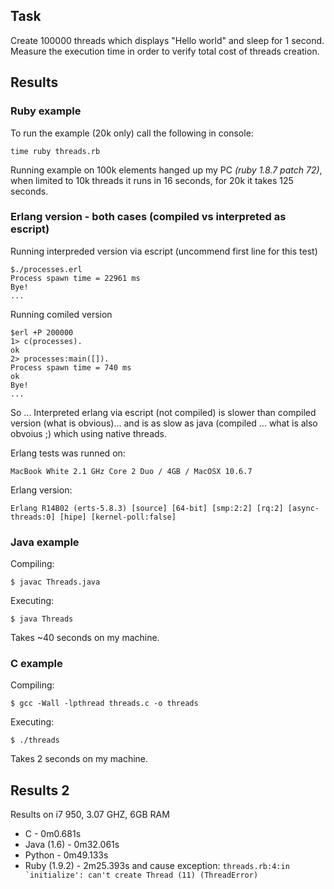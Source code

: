 ## Task

Create 100000 threads which displays "Hello world" and sleep for 1
second. Measure the execution time in order to verify total cost of
threads creation.

## Results

### Ruby example
To run the example (20k only) call the following in console:

    time ruby threads.rb

Running example on 100k elements hanged up my PC _(ruby 1.8.7 patch 72)_, when limited to 10k threads it runs in 16 seconds, for 20k it takes 125 seconds.

### Erlang version - both cases (compiled vs interpreted as escript)

Running interpreded version via escript (uncommend first line for this test)

    $./processes.erl
    Process spawn time = 22961 ms
    Bye!
    ...

Running comiled version

    $erl +P 200000
    1> c(processes).
    ok
    2> processes:main([]).
    Process spawn time = 740 ms
    ok
    Bye!
    ...

So ... Interpreted erlang via escript (not compiled) is slower than compiled version (what is obvious)... and is as slow as java (compiled ... what is also obvoius ;) which using native threads.

Erlang tests was runned on:

    MacBook White 2.1 GHz Core 2 Duo / 4GB / MacOSX 10.6.7

Erlang version:

    Erlang R14B02 (erts-5.8.3) [source] [64-bit] [smp:2:2] [rq:2] [async-threads:0] [hipe] [kernel-poll:false]

### Java example

Compiling:

    $ javac Threads.java

Executing:

    $ java Threads

Takes ~40 seconds on my machine.

### C example

Compiling:

    $ gcc -Wall -lpthread threads.c -o threads

Executing:

    $ ./threads

Takes 2 seconds on my machine.

## Results 2

Results on i7 950, 3.07 GHZ, 6GB RAM

 * C - 0m0.681s
 * Java (1.6) - 0m32.061s
 * Python - 0m49.133s
 * Ruby (1.9.2) - 2m25.393s and cause exception: ``threads.rb:4:in `initialize': can't create Thread (11) (ThreadError)``
